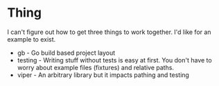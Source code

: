 # Thing

I can't figure out how to get three things to work together.
I'd like for an example to exist.

* gb - Go build based project layout
* testing - Writing stuff without tests is easy at first.  You don't have to worry about example files (fixtures) and relative paths.
* viper - An arbitrary library but it impacts pathing and testing



